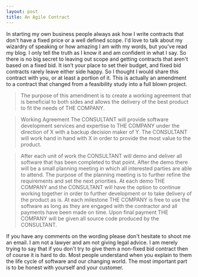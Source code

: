 ```yaml
---
layout: post
title: An Agile Contract
---
```


In starting my own business people always ask how I write contracts that
don't have a fixed price or a well defined scope. I'd love to talk about
my wizardry of speaking or how amazing I am with my words, but you've
read my blog. I only tell the truth as I know it and am confident in
what I say. So there is no big secret to leaving out scope and getting
contracts that aren't based on a fixed bid. It isn't your place to set
their budget, and fixed bid contracts rarely leave either side happy. So
I thought I would share this contract with you, or at least a portion of
it. This is actually an amendment to a contract that changed from a
feasibility study into a full blown project.

>The purpose of this amendment is to create a working agreement that is
beneficial to both sides and allows the delivery of the best product to
fit the needs of THE COMPANY.

>Working Agreement
>The CONSULTANT will provide software development services and expertise
to THE COMPANY under the direction of X with a backup decision
maker of Y. The CONSULTANT will work hand in hand with X
in order to provide the most value to the product.

>After each unit of work the CONSULTANT will demo and deliver all
software that has been completed to that point. After the demo there
will be a small planning meeting in which all interested parties are
able to attend. The purpose of the planning meeting is to further refine
the requirements and set the next priorities. At each demo THE COMPANY and the
CONSULTANT will have the option to continue working together in order to
further development or to take delivery of the product as is. At each
milestone THE COMPANY is free to use the software as long as they are engaged
with the contractor and all payments have been made on time. Upon final
payment THE COMPANY will be given all source code produced by the CONSULTANT.

If you have any comments on the wording please don't hesitate to shoot
me an email. I am not a lawyer and am not giving legal advice. I am
merely trying to say that if you don't try to give them a non-fixed bid
contract then of course it is hard to do. Most people understand when
you explain to them the life cycle of software and our changing world.
The most important part is to be honest with yourself and your customer.
